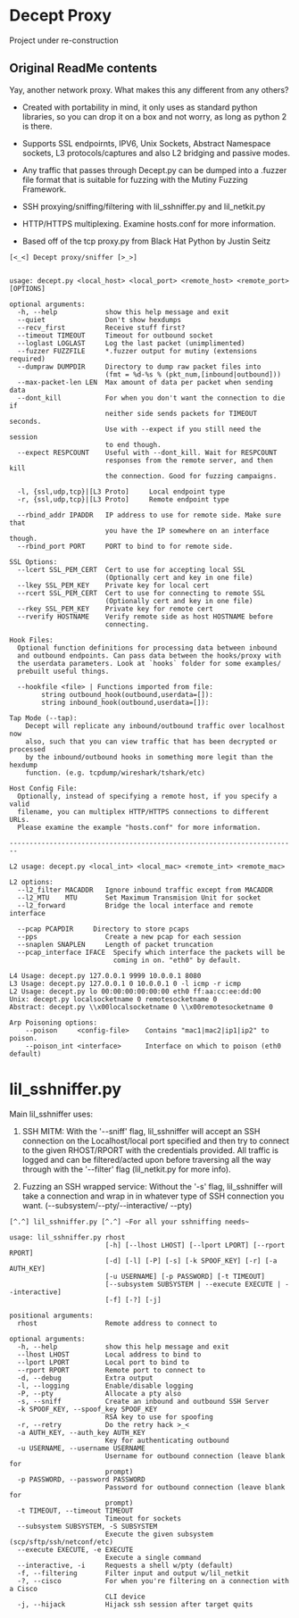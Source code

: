 # Decept Proxy
Project under re-construction

## Original ReadMe contents

Yay, another network proxy. What makes this any different from any others?

* Created with portability in mind, it only uses as standard python libraries,
so you can drop it on a box and not worry, as long as python 2 is there.

* Supports SSL endpoirnts, IPV6, Unix Sockets, Abstract Namespace sockets,
L3 protocols/captures and also L2 bridging and passive modes.

* Any traffic that passes through Decept.py can be dumped into a .fuzzer file
format that is suitable for fuzzing with the Mutiny Fuzzing Framework.

* SSH proxying/sniffing/filtering with lil_sshniffer.py and lil_netkit.py  

* HTTP/HTTPS multiplexing. Examine hosts.conf for more information.

* Based off of the tcp proxy.py from Black Hat Python by Justin Seitz

```
[<_<] Decept proxy/sniffer [>_>]


usage: decept.py <local_host> <local_port> <remote_host> <remote_port> [OPTIONS]

optional arguments:
  -h, --help            show this help message and exit
  --quiet               Don't show hexdumps
  --recv_first          Receive stuff first?
  --timeout TIMEOUT     Timeout for outbound socket
  --loglast LOGLAST     Log the last packet (unimplimented)
  --fuzzer FUZZFILE     *.fuzzer output for mutiny (extensions required)
  --dumpraw DUMPDIR     Directory to dump raw packet files into
                        (fmt = %d-%s % (pkt_num,[inbound|outbound]))
  --max-packet-len LEN  Max amount of data per packet when sending data
  --dont_kill           For when you don't want the connection to die if
                        neither side sends packets for TIMEOUT seconds.
                        Use with --expect if you still need the session
                        to end though.
  --expect RESPCOUNT    Useful with --dont_kill. Wait for RESPCOUNT
                        responses from the remote server, and then kill
                        the connection. Good for fuzzing campaigns.

  -l, {ssl,udp,tcp}|[L3 Proto]     Local endpoint type
  -r, {ssl,udp,tcp}|[L3 Proto]     Remote endpoint type

  --rbind_addr IPADDR   IP address to use for remote side. Make sure that
                        you have the IP somewhere on an interface though.
  --rbind_port PORT     PORT to bind to for remote side.

SSL Options:
  --lcert SSL_PEM_CERT  Cert to use for accepting local SSL
                        (Optionally cert and key in one file)
  --lkey SSL_PEM_KEY    Private key for local cert
  --rcert SSL_PEM_CERT  Cert to use for connecting to remote SSL
                        (Optionally cert and key in one file)
  --rkey SSL_PEM_KEY    Private key for remote cert
  --rverify HOSTNAME    Verify remote side as host HOSTNAME before
                        connecting.

Hook Files:
  Optional function definitions for processing data between inbound
  and outbound endpoints. Can pass data between the hooks/proxy with
  the userdata parameters. Look at `hooks` folder for some examples/
  prebuilt useful things.

  --hookfile <file> | Functions imported from file:
        string outbound_hook(outbound,userdata=[]):
        string inbound_hook(outbound,userdata=[]):

Tap Mode (--tap):
    Decept will replicate any inbound/outbound traffic over localhost now
    also, such that you can view traffic that has been decrypted or processed
    by the inbound/outbound hooks in something more legit than the hexdump
    function. (e.g. tcpdump/wireshark/tshark/etc)

Host Config File:
  Optionally, instead of specifying a remote host, if you specify a valid
  filename, you can multiplex HTTP/HTTPS connections to different URLs.
  Please examine the example "hosts.conf" for more information.

------------------------------------------------------------------------

L2 usage: decept.py <local_int> <local_mac> <remote_int> <remote_mac>

L2 options:
  --l2_filter MACADDR   Ignore inbound traffic except from MACADDR
  --l2_MTU    MTU       Set Maximum Transmision Unit for socket
  --l2_forward          Bridge the local interface and remote interface

  --pcap PCAPDIR     Directory to store pcaps
  --pps                 Create a new pcap for each session
  --snaplen SNAPLEN     Length of packet truncation
  --pcap_interface IFACE  Specify which interface the packets will be
                          coming in on. "eth0" by default.

L4 Usage: decept.py 127.0.0.1 9999 10.0.0.1 8080
L3 Usage: decept.py 127.0.0.1 0 10.0.0.1 0 -l icmp -r icmp
L2 Usage: decept.py lo 00:00:00:00:00:00 eth0 ff:aa:cc:ee:dd:00
Unix: decept.py localsocketname 0 remotesocketname 0
Abstract: decept.py \\x00localsocketname 0 \\x00remotesocketname 0

Arp Poisoning options:
    --poison     <config-file>    Contains "mac1|mac2|ip1|ip2" to poison.
    --poison_int <interface>      Interface on which to poison (eth0 default)

```

# lil_sshniffer.py

Main lil_sshniffer uses:

1. SSH MITM: With the '--sniff' flag, lil_sshniffer will accept an SSH connection
on the Localhost/local port specified and then try to connect to the given RHOST/RPORT with the
credentials provided. All traffic is logged and can be filtered/acted upon before traversing all
the way through with the '--filter' flag (lil_netkit.py for more info). 

2. Fuzzing an SSH wrapped service: Without the '-s' flag, lil_sshniffer will take a connection
and wrap in in whatever type of SSH connection you want. (--subsystem/--pty/--interactive/
--pty) 

```
[^.^] lil_sshniffer.py [^.^] ~For all your sshniffing needs~

usage: lil_sshniffer.py rhost
                        [-h] [--lhost LHOST] [--lport LPORT] [--rport RPORT]
                        [-d] [-l] [-P] [-s] [-k SPOOF_KEY] [-r] [-a AUTH_KEY]
                        [-u USERNAME] [-p PASSWORD] [-t TIMEOUT]
                        [--subsystem SUBSYSTEM | --execute EXECUTE | --interactive]
                        [-f] [-?] [-j]

positional arguments:
  rhost                 Remote address to connect to

optional arguments:
  -h, --help            show this help message and exit
  --lhost LHOST         Local address to bind to
  --lport LPORT         Local port to bind to
  --rport RPORT         Remote port to connect to
  -d, --debug           Extra output
  -l, --logging         Enable/disable logging
  -P, --pty             Allocate a pty also
  -s, --sniff           Create an inbound and outbound SSH Server
  -k SPOOF_KEY, --spoof_key SPOOF_KEY
                        RSA key to use for spoofing
  -r, --retry           Do the retry hack >_<
  -a AUTH_KEY, --auth_key AUTH_KEY
                        Key for authenticating outbound
  -u USERNAME, --username USERNAME
                        Username for outbound connection (leave blank for
                        prompt)
  -p PASSWORD, --password PASSWORD
                        Password for outbound connection (leave blank for
                        prompt)
  -t TIMEOUT, --timeout TIMEOUT
                        Timeout for sockets
  --subsystem SUBSYSTEM, -S SUBSYSTEM
                        Execute the given subsystem (scp/sftp/ssh/netconf/etc)
  --execute EXECUTE, -e EXECUTE
                        Execute a single command
  --interactive, -i     Requests a shell w/pty (default)
  -f, --filtering       Filter input and output w/lil_netkit
  -?, --cisco           For when you're filtering on a connection with a Cisco
                        CLI device
  -j, --hijack          Hijack ssh session after target quits
```

